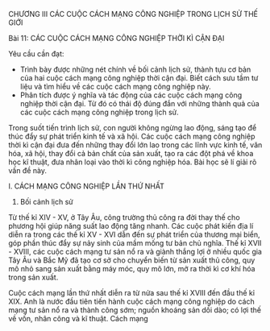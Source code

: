 CHƯƠNG III
CÁC CUỘC CÁCH MẠNG CÔNG NGHIỆP TRONG LỊCH SỬ THẾ GIỚI

Bài 11: CÁC CUỘC CÁCH MẠNG CÔNG NGHIỆP THỜI KÌ CẬN ĐẠI

Yêu cầu cần đạt:
- Trình bày được những nét chính về bối cảnh lịch sử, thành tựu cơ bản của hai cuộc cách mạng công nghiệp thời cận đại. Biết cách sưu tầm tư liệu và tìm hiểu về các cuộc cách mạng công nghiệp này.
- Phân tích được ý nghĩa và tác động của các cuộc cách mạng công nghiệp thời cận đại. Từ đó có thái độ đúng đắn với những thành quả của các cuộc cách mạng công nghiệp trong lịch sử.

Trong suốt tiến trình lịch sử, con người không ngừng lao động, sáng tạo để thúc đẩy sự phát triển kinh tế và xã hội. Các cuộc cách mạng công nghiệp thời kì cận đại đưa đến những thay đổi lớn lao trong các lĩnh vực kinh tế, văn hóa, xã hội, thay đổi cả bản chất của sản xuất, tạo ra các đột phá về khoa học kĩ thuật, đưa nhân loại vào thời kì công nghiệp hóa. Bài học sẽ lí giải rõ vấn đề này.

I. CÁCH MẠNG CÔNG NGHIỆP LẦN THỨ NHẤT

1. Bối cảnh lịch sử

Từ thế kỉ XIV - XV, ở Tây Âu, công trường thủ công ra đời thay thế cho phương hội giúp năng suất lao động tăng nhanh. Các cuộc phát kiến địa lí diễn ra trong các thế kỉ XV - XVI dẫn đến sự phát triển của thương mại biển, góp phần thúc đẩy sự nảy sinh của mầm mống tư bản chủ nghĩa. Thế kỉ XVII - XVIII, các cuộc cách mạng tư sản nổ ra và giành thắng lợi ở nhiều quốc gia Tây Âu và Bắc Mỹ đã tạo cơ sở cho chuyển biến từ sản xuất thủ công, quy mô nhỏ sang sản xuất bằng máy móc, quy mô lớn, mở ra thời kì cơ khí hóa trong sản xuất.

Cuộc cách mạng lần thứ nhất diễn ra từ nửa sau thế kỉ XVIII đến đầu thế kỉ XIX. Anh là nước đầu tiên tiến hành cuộc cách mạng công nghiệp do cách mạng tư sản nổ ra và thành công sớm; nguồn khoáng sản dồi dào; có lợi thế về vốn, nhân công và kĩ thuật. Cách mạng